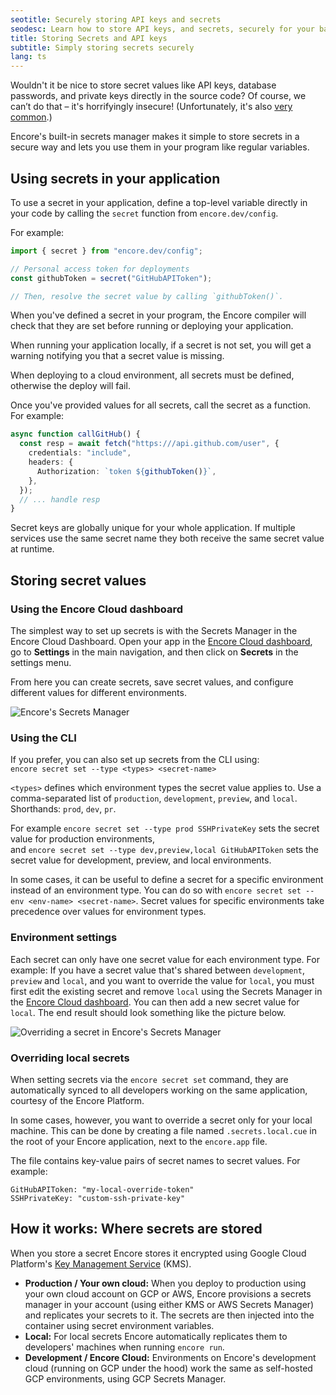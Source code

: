 ```yaml
---
seotitle: Securely storing API keys and secrets
seodesc: Learn how to store API keys, and secrets, securely for your backend application. Encore's built in vault makes it simple to keep your app secure.
title: Storing Secrets and API keys
subtitle: Simply storing secrets securely
lang: ts
---
```


Wouldn't it be nice to store secret values like API keys, database passwords, and private keys directly in the source code?
Of course, we can’t do that &ndash; it's horrifyingly insecure!
(Unfortunately, it's also [very common](https://www.ndss-symposium.org/ndss-paper/how-bad-can-it-git-characterizing-secret-leakage-in-public-github-repositories/).)

Encore's built-in secrets manager makes it simple to store secrets in a secure way and lets you use them in your program like regular variables.

<GitHubLink
    href="https://github.com/encoredev/examples/tree/main/ts/simple-event-driven"
    desc="Simple event driven example that uses secrets to store an API key"
/>

## Using secrets in your application

To use a secret in your application, define a top-level variable directly in your code by calling the `secret` function from `encore.dev/config`.

For example:

```ts
import { secret } from "encore.dev/config";

// Personal access token for deployments
const githubToken = secret("GitHubAPIToken");

// Then, resolve the secret value by calling `githubToken()`.
```

When you've defined a secret in your program, the Encore compiler will check that they are set before running or deploying your application.

When running your application locally, if a secret is not set, you will get a warning notifying you that a secret value is missing.

When deploying to a cloud environment, all secrets must be defined, otherwise the deploy will fail.

Once you've provided values for all secrets, call the secret as a function.
For example:

```ts
async function callGitHub() {
  const resp = await fetch("https:///api.github.com/user", {
    credentials: "include",
    headers: {
      Authorization: `token ${githubToken()}`,
    },
  });
  // ... handle resp
}
```

<Callout type="info">

Secret keys are globally unique for your whole application. If multiple services use the same secret name they both receive the same secret value at runtime.

</Callout>

## Storing secret values

### Using the Encore Cloud dashboard

The simplest way to set up secrets is with the Secrets Manager in the Encore Cloud Dashboard. Open your app in the [Encore Cloud dashboard](https://app.encore.cloud), go to **Settings** in the main navigation, and then click on **Secrets** in the settings menu.

From here you can create secrets, save secret values, and configure different values for different environments.

<img src="/assets/docs/secrets.png" title="Encore's Secrets Manager"/>

### Using the CLI

If you prefer, you can also set up secrets from the CLI using:<br/> `encore secret set --type <types> <secret-name>`

`<types>` defines which environment types the secret value applies to. Use a comma-separated list of `production`, `development`, `preview`, and `local`. Shorthands: `prod`, `dev`, `pr`.

For example `encore secret set --type prod SSHPrivateKey` sets the secret value for production environments,<br/> and `encore secret set --type dev,preview,local GitHubAPIToken` sets the secret value for development, preview, and local environments.

In some cases, it can be useful to define a secret for a specific environment instead of an environment type.
You can do so with `encore secret set --env <env-name> <secret-name>`. Secret values for specific environments
take precedence over values for environment types.

### Environment settings

Each secret can only have one secret value for each environment type. For example: If you have a secret value that's shared between `development`, `preview` and `local`, and you want to override the value for `local`, you must first edit the existing secret and remove `local` using the Secrets Manager in the [Encore Cloud dashboard](https://app.encore.cloud). You can then add a new secret value for `local`. The end result should look something like the picture below.

<img src="/assets/docs/secretoverride.png" title="Overriding a secret in Encore's Secrets Manager"/>

### Overriding local secrets

When setting secrets via the `encore secret set` command, they are automatically synced to all developers
working on the same application, courtesy of the Encore Platform.

In some cases, however, you want to override a secret only for your local machine.
This can be done by creating a file named `.secrets.local.cue` in the root of your Encore application,
next to the `encore.app` file.

The file contains key-value pairs of secret names to secret values. For example:

```cue
GitHubAPIToken: "my-local-override-token"
SSHPrivateKey: "custom-ssh-private-key"
```

## How it works: Where secrets are stored

When you store a secret Encore stores it encrypted using Google Cloud Platform's [Key Management Service](https://cloud.google.com/security-key-management) (KMS).

- **Production / Your own cloud:** When you deploy to production using your own cloud account on GCP or AWS, Encore provisions a secrets manager in your account (using either KMS or AWS Secrets Manager) and replicates your secrets to it. The secrets are then injected into the container using secret environment variables.
- **Local:** For local secrets Encore automatically replicates them to developers' machines when running `encore run`.
- **Development / Encore Cloud:** Environments on Encore's development cloud (running on GCP under the hood) work the same as self-hosted GCP environments, using GCP Secrets Manager.
